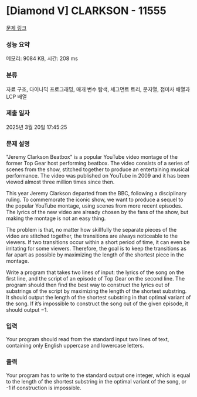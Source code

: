 # [Diamond V] CLARKSON - 11555 

[문제 링크](https://www.acmicpc.net/problem/11555) 

### 성능 요약

메모리: 9084 KB, 시간: 208 ms

### 분류

자료 구조, 다이나믹 프로그래밍, 매개 변수 탐색, 세그먼트 트리, 문자열, 접미사 배열과 LCP 배열

### 제출 일자

2025년 3월 20일 17:45:25

### 문제 설명

<p>"Jeremy Clarkson Beatbox" is a popular YouTube video montage of the former Top Gear host performing beatbox. The video consists of a series of scenes from the show, stitched together to produce an entertaining musical performance. The video was published on YouTube in 2009 and it has been viewed almost three million times since then.</p>

<p>This year Jeremy Clarkson departed from the BBC, following a disciplinary ruling. To commemorate the iconic show, we want to produce a sequel to the popular YouTube montage, using scenes from more recent episodes. The lyrics of the new video are already chosen by the fans of the show, but making the montage is not an easy thing.</p>

<p>The problem is that, no matter how skillfully the separate pieces of the video are stitched together, the transitions are always noticeable to the viewers. If two transitions occur within a short period of time, it can even be irritating for some viewers. Therefore, the goal is to keep the transitions as far apart as possible by maximizing the length of the shortest piece in the montage.</p>

<p>Write a program that takes two lines of input: the lyrics of the song on the first line, and the script of an episode of Top Gear on the second line. The program should then find the best way to construct the lyrics out of substrings of the script by maximizing the length of the shortest substring. It should output the length of the shortest substring in that optimal variant of the song. If it’s impossible to construct the song out of the given episode, it should output −1. </p>

### 입력 

 <p>Your program should read from the standard input two lines of text, containing only English uppercase and lowercase letters.</p>

### 출력 

 <p>Your program has to write to the standard output one integer, which is equal to the length of the shortest substring in the optimal variant of the song, or -1 if construction is impossible.</p>

